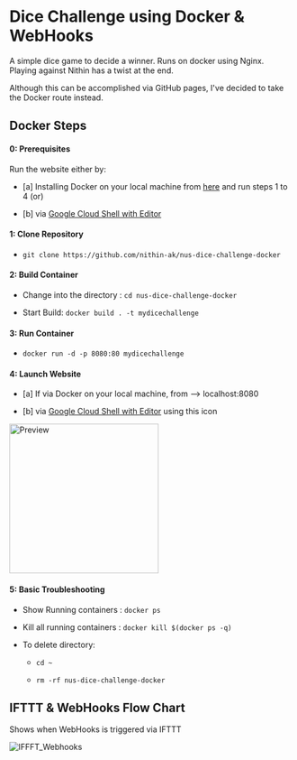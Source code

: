 # Dice Challenge using Docker & WebHooks

A simple dice game to decide a winner. Runs on docker using Nginx. Playing against Nithin has a twist at the end.

Although this can be accomplished via GitHub pages, I've decided to take the Docker route instead.

## Docker Steps

#### 0: Prerequisites

Run the website either by:

* [a] Installing Docker on your local machine from [here](https://www.docker.com) and run steps 1 to 4 (or)

* [b] via [Google Cloud Shell with Editor](https://ssh.cloud.google.com/cloudshell/editor?hl=en_GB&fromcloudshell=true)


#### 1: Clone Repository

* `git clone https://github.com/nithin-ak/nus-dice-challenge-docker`


#### 2: Build Container

* Change into the directory : `cd nus-dice-challenge-docker`

* Start Build: `docker build . -t mydicechallenge`


#### 3: Run Container

* `docker run -d -p 8080:80 mydicechallenge`


#### 4: Launch Website

* [a] If via Docker on your local machine, from --> localhost:8080

* [b] via [Google Cloud Shell with Editor](https://ssh.cloud.google.com/cloudshell/editor?hl=en_GB&fromcloudshell=true) using this icon

<img width="265" alt="Preview" src="https://user-images.githubusercontent.com/79146002/205598104-740ade52-6a05-4cc2-8ec5-5b58489e8605.png">


#### 5: Basic Troubleshooting

* Show Running containers : `docker ps`

* Kill all running containers : `docker kill $(docker ps -q)`

* To delete directory:

  * `cd ~`

  * `rm -rf nus-dice-challenge-docker`



## IFTTT & WebHooks Flow Chart

Shows when WebHooks is triggered via IFTTT

![IFFFT_Webhooks](https://user-images.githubusercontent.com/79146002/205613289-33b6b9f5-2b6d-42e9-a321-913ad88f13dc.svg)
